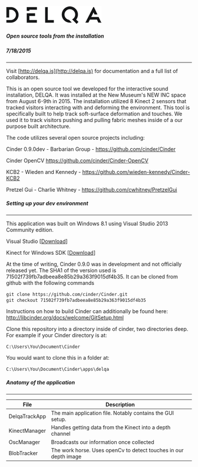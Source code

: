 ![DELQA](https://raw.githubusercontent.com/cwhitney/DelqaTools/master/DELQA_logo.png)
##### Open source tools from the installation 
##### 7/18/2015
---
Visit [http://delqa.is](http://delqa.is) for documentation and a full list of collaborators.

This is an open source tool we developed for the interactive sound installation, DELQA.  It was installed at the New Museum's NEW INC space from August 6-9th in 2015.  The installation utilized 8 Kinect 2 sensors that tracked visitors interacting with and deforming the environment.  This tool is specifically built to help track soft-surface deformation and touches.  We used it to track visitors pushing and pulling fabric meshes inside of a our purpose built architecture.

The code utilizes several open source projects including:

Cinder 0.9.0dev - Barbarian Group - https://github.com/cinder/Cinder

Cinder OpenCV https://github.com/cinder/Cinder-OpenCV

KCB2 - Wieden and Kennedy - https://github.com/wieden-kennedy/Cinder-KCB2

Pretzel Gui - Charlie Whitney - https://github.com/cwhitney/PretzelGui


##### Setting up your dev environment 
---
This application was built on Windows 8.1 using Visual Studio 2013 Community edition.

Visual Studio [[Download](https://www.visualstudio.com/en-us/downloads/download-visual-studio-vs.aspx)]

Kinect for Windows SDK [[Download](http://www.microsoft.com/en-us/download/details.aspx?id=44561)]

At the time of writing, Cinder 0.9.0 was in development and not officially released yet.  The SHA1 of the version used is 71502f739fb7adbeea8e85b29a363f9015df4b35.  It can be cloned from github with the following commands
```
git clone https://github.com/cinder/Cinder.git
git checkout 71502f739fb7adbeea8e85b29a363f9015df4b35
```

Instructions on how to build Cinder can additionally be found here: http://libcinder.org/docs/welcome/GitSetup.html

Clone this repository into a directory inside of cinder, two directories deep.  For example if your Cinder directory is at:
```
C:\Users\You\Document\Cinder
```
You would want to clone this in a folder at:
```
C:\Users\You\Document\Cinder\apps\delqa
```

##### Anatomy of the application
---
|File | Description|
|-----|-----------|
| DelqaTrackApp | The main application file. Notably contains the GUI setup. |
| KinectManager | Handles getting data from the Kinect into a depth channel |
| OscManager | Broadcasts our information once collected |
| BlobTracker | The work horse. Uses openCv to detect touches in our depth image |
